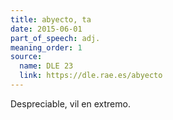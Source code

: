 ```yaml
---
title: abyecto, ta
date: 2015-06-01
part_of_speech: adj.
meaning_order: 1
source:
  name: DLE 23
  link: https://dle.rae.es/abyecto
---
```


Despreciable, vil en extremo.
